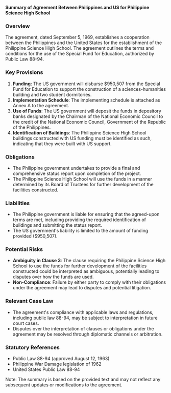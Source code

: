 **Summary of Agreement Between Philippines and US for Philippine Science High School**

### Overview

The agreement, dated September 5, 1969, establishes a cooperation between the Philippines and the United States for the establishment of the Philippine Science High School. The agreement outlines the terms and conditions for the use of the Special Fund for Education, authorized by Public Law 88-94.

### Key Provisions

1. **Funding**: The US government will disburse $950,507 from the Special Fund for Education to support the construction of a sciences-humanities building and two student dormitories.
2. **Implementation Schedule**: The implementing schedule is attached as Annex A to the agreement.
3. **Use of Funds**: The US government will deposit the funds in depository banks designated by the Chairman of the National Economic Council to the credit of the National Economic Council, Government of the Republic of the Philippines.
4. **Identification of Buildings**: The Philippine Science High School buildings constructed with US funding must be identified as such, indicating that they were built with US support.

### Obligations

* The Philippine government undertakes to provide a final and comprehensive status report upon completion of the project.
* The Philippine Science High School will use the funds in a manner determined by its Board of Trustees for further development of the facilities constructed.

### Liabilities

* The Philippine government is liable for ensuring that the agreed-upon terms are met, including providing the required identification of buildings and submitting the status report.
* The US government's liability is limited to the amount of funding provided ($950,507).

### Potential Risks

* **Ambiguity in Clause 3**: The clause requiring the Philippine Science High School to use the funds for further development of the facilities constructed could be interpreted as ambiguous, potentially leading to disputes over how the funds are used.
* **Non-Compliance**: Failure by either party to comply with their obligations under the agreement may lead to disputes and potential litigation.

### Relevant Case Law

* The agreement's compliance with applicable laws and regulations, including public law 88-94, may be subject to interpretation in future court cases.
* Disputes over the interpretation of clauses or obligations under the agreement may be resolved through diplomatic channels or arbitration.

### Statutory References

* Public Law 88-94 (approved August 12, 1963)
* Philippine War Damage legislation of 1962
* United States Public Law 88-94

Note: The summary is based on the provided text and may not reflect any subsequent updates or modifications to the agreement.